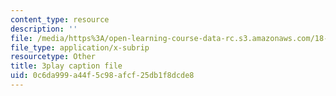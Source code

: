 ```yaml
---
content_type: resource
description: ''
file: /media/https%3A/open-learning-course-data-rc.s3.amazonaws.com/18-01sc-single-variable-calculus-fall-2010/0c6da999a44f5c98afcf25db1f8dcde8_kCPVBl953eY.vtt
file_type: application/x-subrip
resourcetype: Other
title: 3play caption file
uid: 0c6da999-a44f-5c98-afcf-25db1f8dcde8
---
```

